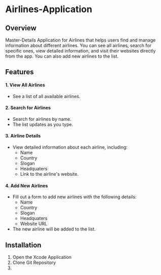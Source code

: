 # Airlines-Application

## Overview
Master-Details Application for Airlines that helps users find and manage information about different airlines. You can see all airlines, search for specific ones, view detailed information, and visit their websites directly from the app. You can also add new airlines to the list.

## Features
#### 1. View All Airlines
- See a list of all available airlines.

#### 2. Search for Airlines
- Search for airlines by name.
- The list updates as you type.

#### 3. Airline Details
- View detailed information about each airline, including:
  - Name
  - Country 
  - Slogan
  - Headquaters
  - Link to the airline's website.

#### 4. Add New Airlines
- Fill out a form to add new airlines with the following details:
  - Name
  - Country 
  - Slogan
  - Headquaters
  - Website URL
- The new airline will be added to the list.


## Installation
1. Open the Xcode Application
2. Clone Git Repository
3. 
